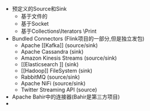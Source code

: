 - 预定义的Source和Sink
	- 基于文件的
	- 基于Socket
	- 基于Collections\\Iterators \\Print
- Bundled Connectors (Flink项目的一部分,但是独立发包)
	- Apache [[Kafka]] (source/sink)
	- Apache Cassandra (sink)
	- Amazon Kinesis Streams (source/sink)
	- [[Elasticsearch ]] (sink)
	- [[Hadoop]] FileSystem (sink)
	- RabbitMQ (source/sink)
	- Apache NiFi (source/sink)
	- Twitter Streaming API (source)
- Apache Bahir中的连接器(Bahir是第三方项目)
-